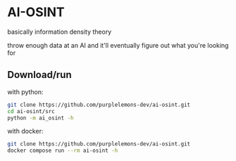 # AI-OSINT

basically information density theory

throw enough data at an AI and it'll eventually figure out what you're looking for

## Download/run
with python:
```bash
git clone https://github.com/purplelemons-dev/ai-osint.git
cd ai-osint/src
python -m ai_osint -h
```

with docker:
```bash
git clone https://github.com/purplelemons-dev/ai-osint.git
docker compose run --rm ai-osint -h
```
